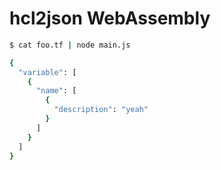 # hcl2json WebAssembly

```bash
$ cat foo.tf | node main.js

{
  "variable": [
    {
      "name": [
        {
          "description": "yeah"
        }
      ]
    }
  ]
}
```
